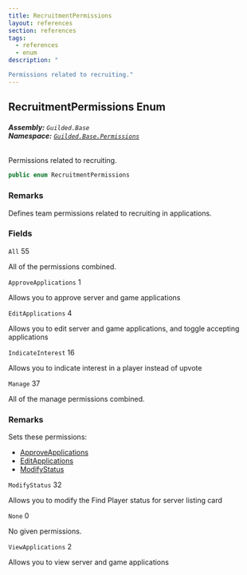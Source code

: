 ```yaml
---
title: RecruitmentPermissions
layout: references
section: references
tags:
  - references
  - enum
description: "

Permissions related to recruiting."
---
```


## RecruitmentPermissions Enum
###### **Assembly:** `Guilded.Base`<br/>**Namespace:** [`Guilded.Base.Permissions`](Guilded.Base.Permissions.md 'Guilded.Base.Permissions')

Permissions related to recruiting.

```csharp
public enum RecruitmentPermissions
```

### Remarks
  
Defines team permissions related to recruiting in applications.
### Fields

<a name='Guilded.Base.Permissions.RecruitmentPermissions.All'></a>

`All` 55

All of the permissions combined.

<a name='Guilded.Base.Permissions.RecruitmentPermissions.ApproveApplications'></a>

`ApproveApplications` 1

Allows you to approve server and game applications

<a name='Guilded.Base.Permissions.RecruitmentPermissions.EditApplications'></a>

`EditApplications` 4

Allows you to edit server and game applications, and toggle accepting applications

<a name='Guilded.Base.Permissions.RecruitmentPermissions.IndicateInterest'></a>

`IndicateInterest` 16

Allows you to indicate interest in a player instead of upvote

<a name='Guilded.Base.Permissions.RecruitmentPermissions.Manage'></a>

`Manage` 37

All of the manage permissions combined.

### Remarks
  
Sets these permissions:  
- [ApproveApplications](RecruitmentPermissions.md#Guilded.Base.Permissions.RecruitmentPermissions.ApproveApplications 'Guilded.Base.Permissions.RecruitmentPermissions.ApproveApplications')  
- [EditApplications](RecruitmentPermissions.md#Guilded.Base.Permissions.RecruitmentPermissions.EditApplications 'Guilded.Base.Permissions.RecruitmentPermissions.EditApplications')  
- [ModifyStatus](RecruitmentPermissions.md#Guilded.Base.Permissions.RecruitmentPermissions.ModifyStatus 'Guilded.Base.Permissions.RecruitmentPermissions.ModifyStatus')

<a name='Guilded.Base.Permissions.RecruitmentPermissions.ModifyStatus'></a>

`ModifyStatus` 32

Allows you to modify the Find Player status for server listing card

<a name='Guilded.Base.Permissions.RecruitmentPermissions.None'></a>

`None` 0

No given permissions.

<a name='Guilded.Base.Permissions.RecruitmentPermissions.ViewApplications'></a>

`ViewApplications` 2

Allows you to view server and game applications